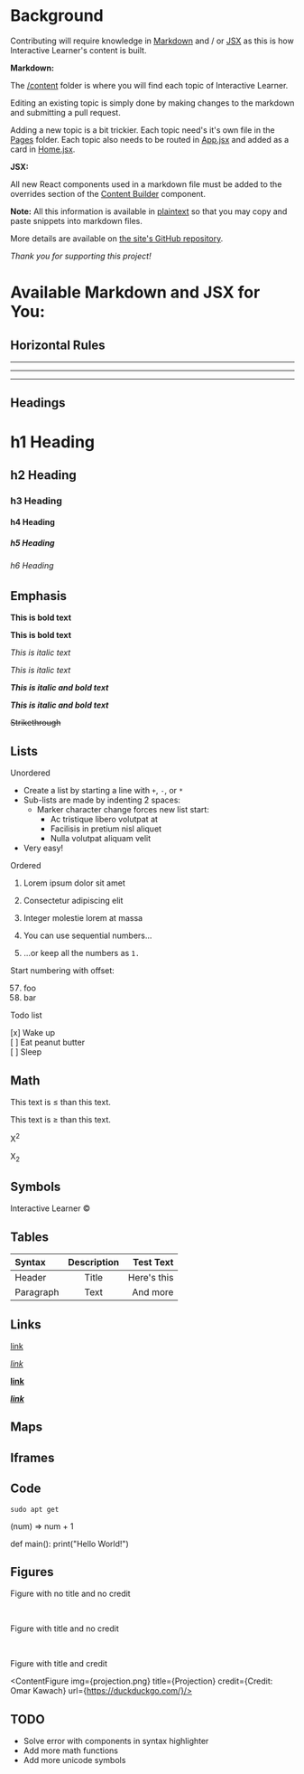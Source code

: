 # Background

Contributing will require knowledge in [Markdown](https://daringfireball.net/projects/markdown/) and / or [JSX](https://reactjs.org/docs/introducing-jsx.html) as this is how Interactive Learner's content is built.

**Markdown:**

The [/content](https://github.com/InteractiveLearner/interactivelearner.github.io/tree/main/src/views/content) folder is where you will find each topic of Interactive Learner.

Editing an existing topic is simply done by making changes to the markdown and submitting a pull request.

Adding a new topic is a bit trickier. Each topic need's it's own file in the [Pages](https://github.com/InteractiveLearner/interactivelearner.github.io/tree/main/src/views/pages) folder. Each topic also needs to be routed in [App.jsx](https://github.com/InteractiveLearner/interactivelearner.github.io/blob/main/src/App.jsx) and added as a card in [Home.jsx](https://github.com/InteractiveLearner/interactivelearner.github.io/blob/main/src/views/pages/Home.jsx).

**JSX:**

All new React components used in a markdown file must be added to the overrides section of the [Content Builder](https://github.com/InteractiveLearner/interactivelearner.github.io/blob/main/src/components/ContentBuilder.jsx) component.

**Note:** All this information is available in [plaintext](https://raw.githubusercontent.com/InteractiveLearner/interactivelearner.github.io/main/src/views/content/Template.md) so that you may copy and paste snippets into markdown files.

More details are available on [the site's GitHub repository](https://github.com/InteractiveLearner/interactivelearner.github.io).

*Thank you for supporting this project!*

# Available Markdown and JSX for You:

## Horizontal Rules

___

---

***

## Headings

# h1 Heading
## h2 Heading
### h3 Heading
#### h4 Heading
##### h5 Heading
###### h6 Heading

## Emphasis

**This is bold text**

__This is bold text__

*This is italic text*

_This is italic text_

***This is italic and bold text***

___This is italic and bold text___

~~Strikethrough~~

## Lists

Unordered

+ Create a list by starting a line with `+`, `-`, or `*`
+ Sub-lists are made by indenting 2 spaces:
  - Marker character change forces new list start:
    * Ac tristique libero volutpat at
    + Facilisis in pretium nisl aliquet
    - Nulla volutpat aliquam velit
+ Very easy!

Ordered

1. Lorem ipsum dolor sit amet
2. Consectetur adipiscing elit
3. Integer molestie lorem at massa


1. You can use sequential numbers...
1. ...or keep all the numbers as `1.`

Start numbering with offset:

57. foo
1. bar

Todo list

[x] Wake up <br />
[ ] Eat peanut butter <br />
[ ] Sleep

## Math

This text is &le; than this text.

This text is &ge; than this text.

X<sup>2</sup>

X<sub>2</sub>

## Symbols

Interactive Learner &copy;

## Tables

| Syntax      | Description | Test Text     |
| :---        |    :----:   |          ---: |
| Header      | Title       | Here's this   |
| Paragraph   | Text        | And more      |

## Links

[link](https://duckduckgo.com/)

*[link](https://duckduckgo.com/)*

**[link](https://duckduckgo.com/)**

***[link](https://duckduckgo.com/)***

## Maps

<EmptyMap/>

## Iframes

<CardMedia url={https://en.wikipedia.org/wiki/Multivariate_map} height={600}>

## Code

```sudo apt get```

<SyntaxHighlighter language="plaintext">(num) => num + 1</SyntaxHighlighter>

<SyntaxHighlighter language="python">
def main():
    print("Hello World!")
</SyntaxHighlighter>

## Figures

Figure with no title and no credit

<ContentFigure img={projection.png} />

<br>

Figure with title and no credit

<ContentFigure img={projection.png} title={Projection} />

<br>

Figure with title and credit

<ContentFigure img={projection.png} title={Projection} credit={Credit: Omar Kawach} url={https://duckduckgo.com/}/>

## TODO
  - Solve error with components in syntax highlighter
  - Add more math functions
  - Add more unicode symbols

